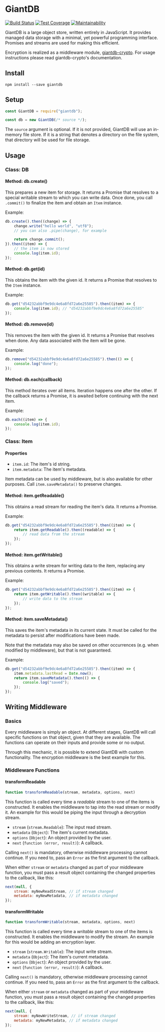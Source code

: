 # GiantDB

[![Build Status](https://travis-ci.org/meyfa/giantdb.svg?branch=master)](https://travis-ci.org/meyfa/giantdb)
[![Test Coverage](https://api.codeclimate.com/v1/badges/39ebc35a4b32350a0191/test_coverage)](https://codeclimate.com/github/meyfa/giantdb/test_coverage)
[![Maintainability](https://api.codeclimate.com/v1/badges/39ebc35a4b32350a0191/maintainability)](https://codeclimate.com/github/meyfa/giantdb/maintainability)

GiantDB is a large object store, written entirely in JavaScript. It provides
managed data storage with a minimal, yet powerful programming interface.
Promises and streams are used for making this efficient.

Encryption is realized as a middleware module,
[giantdb-crypto](https://github.com/meyfa/giantdb-crypto). For usage
instructions please read giantdb-crypto's documentation.

## Install

```
npm install --save giantdb
```

## Setup

```javascript
const GiantDB = require("giantdb");

const db = new GiantDB(/* source */);
```

The `source` argument is optional. If it is not provided, GiantDB will use an
in-memory file store. If it is a string that denotes a directory on the file
system, that directory will be used for file storage.

## Usage

### Class: DB

#### Method: db.create()

This prepares a new item for storage. It returns a Promise that resolves to a
special writable stream to which you can write data. Once done, you call
`.commit()` to finalize the item and obtain an `Item` instance.

Example:

```javascript
db.create().then((change) => {
    change.write("hello world", "utf8");
    // you can also .pipe(change), for example

    return change.commit();
}).then((item) => {
    // the item is now stored
    console.log(item.id);
});
```

#### Method: db.get(id)

This obtains the item with the given id. It returns a Promise that resolves to
the `Item` instance.

Example:

```javascript
db.get("d54232abbf9e9dc4e6a8fd72a6e25585").then((item) => {
    console.log(item.id); // "d54232abbf9e9dc4e6a8fd72a6e25585"
});
```

#### Method: db.remove(id)

This removes the item with the given id. It returns a Promise that resolves when
done. Any data associated with the item will be gone.

Example:

```javascript
db.remove("d54232abbf9e9dc4e6a8fd72a6e25585").then(() => {
    console.log("done");
});
```

#### Method: db.each(callback)

This method iterates over all items. Iteration happens one after the other. If
the callback returns a Promise, it is awaited before continuing with the next
item.

Example:

```javascript
db.each((item) => {
    console.log(item.id);
});
```

### Class: Item

#### Properties

- `item.id`: The item's id string.
- `item.metadata`: The item's metadata.

Item metadata can be used by middleware, but is also available for other
purposes. Call `item.saveMetadata()` to preserve changes.

#### Method: item.getReadable()

This obtains a read stream for reading the item's data. It returns a Promise.

Example:

```javascript
db.get("d54232abbf9e9dc4e6a8fd72a6e25585").then((item) => {
    return item.getReadable().then((readable) => {
        // read data from the stream
    });
});
```

#### Method: item.getWritable()

This obtains a write stream for writing data to the item, replacing any previous
contents. It returns a Promise.

Example:

```javascript
db.get("d54232abbf9e9dc4e6a8fd72a6e25585").then((item) => {
    return item.getWritable().then((writable) => {
        // write data to the stream
    });
});
```

#### Method: item.saveMetadata()

This saves the item's metadata in its current state. It must be called for the
metadata to persist after modifications have been made.

Note that the metadata may also be saved on other occurrences (e.g. when
modified by middleware), but that is not guaranteed.

Example:

```javascript
db.get("d54232abbf9e9dc4e6a8fd72a6e25585").then((item) => {
    item.metadata.lastRead = Date.now();
    return item.saveMetadata().then(() => {
        console.log("saved");
    });
});
```

## Writing Middleware

### Basics

Every middleware is simply an object. At different stages, GiantDB will call
specific functions on that object, given that they are available. The functions
can operate on their inputs and provide some or no output.

Through this mechanic, it is possible to extend GiantDB with custom
functionality. The encryption middleware is the best example for this.

### Middleware Functions

#### transformReadable

```javascript
function transformReadable(stream, metadata, options, next)
```

This function is called every time a *readable* stream to one of the items is
constructed. It enables the middleware to tap into the read stream or modify it.
An example for this would be piping the input through a decryption stream.

- `stream` (`stream.Readable`): The input read stream.
- `metadata` (`Object`): The item's current metadata.
- `options` (`Object`): An object provided by the user.
- `next` (`function (error, result)`): A callback.

Calling `next()` is mandatory, otherwise middleware processing cannot continue.
If you need to, pass an `Error` as the first argument to the callback.

When either `stream` or `metadata` changed as part of your middleware function,
you must pass a result object containing the changed properties to the callback,
like this:

```javascript
next(null, {
    stream: myNewReadStream, // if stream changed
    metadata: myNewMetadata, // if metadata changed
});
```

#### transformWritable

```javascript
function transformWritable(stream, metadata, options, next)
```

This function is called every time a *writable* stream to one of the items is
constructed. It enables the middleware to modify the stream.
An example for this would be adding an encryption layer.

- `stream` (`stream.Writable`): The input write stream.
- `metadata` (`Object`): The item's current metadata.
- `options` (`Object`): An object provided by the user.
- `next` (`function (error, result)`): A callback.

Calling `next()` is mandatory, otherwise middleware processing cannot continue.
If you need to, pass an `Error` as the first argument to the callback.

When either `stream` or `metadata` changed as part of your middleware function,
you must pass a result object containing the changed properties to the callback,
like this:

```javascript
next(null, {
    stream: myNewWriteStream, // if stream changed
    metadata: myNewMetadata, // if metadata changed
});
```
